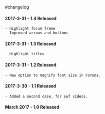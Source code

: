 
#changelog

#### 2017-3-31  - 1.4 Released

    - Highlight forum frame
    - Improved arrows and buttons
    
#### 2017-3-31  - 1.3 Released

    - Highlight titles 
    
#### 2017-3-31  - 1.2 Released

    - New option to magnify font size in Forums. 
    
#### 2017-3-30  - 1.1 Released

    - Added a second case, for swf videos. 

#### March 2017 - 1.0 Released 
